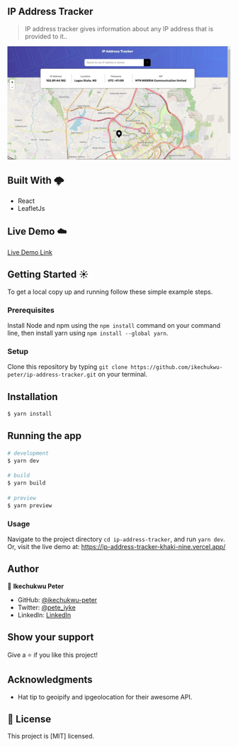 ## IP Address Tracker

> IP address tracker gives information about any IP address that is provided to it..

![screenshot](./src/assets/ip-address-tracker.jpg)

## Built With 🌩️

- React
- LeafletJs

## Live Demo ☁️

[Live Demo Link](https://ip-address-tracker-khaki-nine.vercel.app/)

## Getting Started ☀️

To get a local copy up and running follow these simple example steps.

### Prerequisites

Install Node and npm using the `npm install` command on your command line, then install yarn using `npm install --global yarn`.

### Setup

Clone this repository by typing `git clone https://github.com/ikechukwu-peter/ip-address-tracker.git` on your terminal.

## Installation

```bash
$ yarn install
```

## Running the app

```bash
# development
$ yarn dev

# build
$ yarn build

# preview
$ yarn preview
```

### Usage

Navigate to the project directory `cd ip-address-tracker`, and run `yarn dev`. Or, visit the live demo at: https://ip-address-tracker-khaki-nine.vercel.app/

## Author

👤 **Ikechukwu Peter**

- GitHub: [@ikechukwu-peter](https://github.com/ikechukwu-peter)
- Twitter: [@pete_iyke](https://twitter.com/pete_iyke)
- LinkedIn: [LinkedIn](https://www.linkedin.com/in/peter-ikechukwu/)

## Show your support

Give a ⭐️ if you like this project!

## Acknowledgments

- Hat tip to geoipify and ipgeolocation for their awesome API.

## 📝 License

This project is [MIT] licensed.

